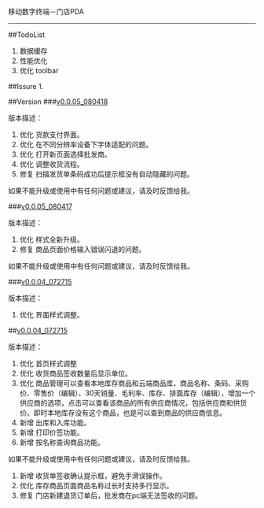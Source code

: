 移动数字终端－门店PDA
******


##TodoList
1. 数据缓存
2. 性能优化
3. 优化 toolbar


##Issure
1. 



##Version
###[v0.0.05_080418](https://beta.bugly.qq.com/bz1s)

版本描述：

1. 优化 货款支付界面。
2. 优化 在不同分辨率设备下字体适配的问题。
3. 优化 打开新页面选择批发商。
4. 优化 调整收货流程。
5. 修复 扫描发货单条码成功后提示框没有自动隐藏的问题。

如果不能升级或使用中有任何问题或建议，请及时反馈给我。

###[v0.0.05_080417](https://beta.bugly.qq.com/bz1s)

版本描述：

1. 优化 样式全新升级。
2. 修复 商品页面价格输入错误闪退的问题。


如果不能升级或使用中有任何问题或建议，请及时反馈给我。


###[v0.0.04_072715](https://beta.bugly.qq.com/bz1s)

版本描述：

1. 优化 界面样式调整。


##[v0.0.04_072715](https://beta.bugly.qq.com/bz1s)

版本描述：

1. 优化 首页样式调整
2. 优化 收货商品签收数量后显示单位。
3. 优化 商品管理可以查看本地库存商品和云端商品库，商品名称、条码、采购价、零售价（编辑）、30天销量、毛利率、库存、排面库存（编辑），增加一个供应商的选项，点击可以查看该商品的所有供应商情况，包括供应商和供货价。即时本地库存没有这个商品，也是可以查到商品的供应商信息。
4. 新增 出库和入库功能。 
5. 新增 打印价签功能。
6. 新增 按名称查询商品功能。


如果不能升级或使用中有任何问题或建议，请及时反馈给我。


1. 新增 收货单签收确认提示框，避免手滑误操作。
1. 优化 库存商品页面商品名称过长时支持多行显示。
2. 修复 门店新建退货订单后，批发商在pc端无法签收的问题。